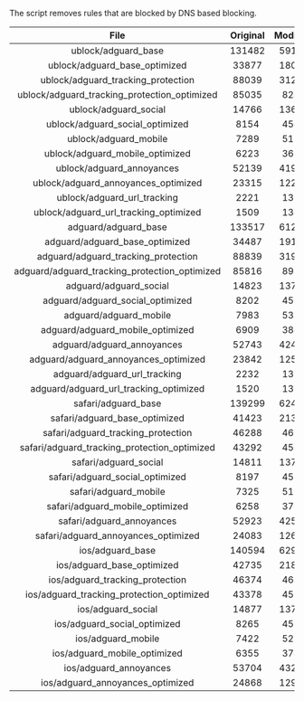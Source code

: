 The script removes rules that are blocked by DNS based blocking.


| File | Original | Modified |
|:----:|:-----:|:-----:|
| ublock/adguard_base | 131482 | 59168 |
| ublock/adguard_base_optimized | 33877 | 18074 |
| ublock/adguard_tracking_protection | 88039 | 31220 |
| ublock/adguard_tracking_protection_optimized | 85035 | 8245 |
| ublock/adguard_social | 14766 | 13693 |
| ublock/adguard_social_optimized | 8154 | 4545 |
| ublock/adguard_mobile | 7289 | 5130 |
| ublock/adguard_mobile_optimized | 6223 | 3666 |
| ublock/adguard_annoyances | 52139 | 41951 |
| ublock/adguard_annoyances_optimized | 23315 | 12271 |
| ublock/adguard_url_tracking | 2221 | 1351 |
| ublock/adguard_url_tracking_optimized | 1509 | 1348 |
| adguard/adguard_base | 133517 | 61246 |
| adguard/adguard_base_optimized | 34487 | 19113 |
| adguard/adguard_tracking_protection | 88839 | 31961 |
| adguard/adguard_tracking_protection_optimized | 85816 | 8970 |
| adguard/adguard_social | 14823 | 13754 |
| adguard/adguard_social_optimized | 8202 | 4592 |
| adguard/adguard_mobile | 7983 | 5314 |
| adguard/adguard_mobile_optimized | 6909 | 3843 |
| adguard/adguard_annoyances | 52743 | 42468 |
| adguard/adguard_annoyances_optimized | 23842 | 12557 |
| adguard/adguard_url_tracking | 2232 | 1360 |
| adguard/adguard_url_tracking_optimized | 1520 | 1357 |
| safari/adguard_base | 139299 | 62460 |
| safari/adguard_base_optimized | 41423 | 21391 |
| safari/adguard_tracking_protection | 46288 | 4656 |
| safari/adguard_tracking_protection_optimized | 43292 | 4506 |
| safari/adguard_social | 14811 | 13737 |
| safari/adguard_social_optimized | 8197 | 4578 |
| safari/adguard_mobile | 7325 | 5171 |
| safari/adguard_mobile_optimized | 6258 | 3701 |
| safari/adguard_annoyances | 52923 | 42569 |
| safari/adguard_annoyances_optimized | 24083 | 12634 |
| ios/adguard_base | 140594 | 62968 |
| ios/adguard_base_optimized | 42735 | 21896 |
| ios/adguard_tracking_protection | 46374 | 4666 |
| ios/adguard_tracking_protection_optimized | 43378 | 4516 |
| ios/adguard_social | 14877 | 13776 |
| ios/adguard_social_optimized | 8265 | 4599 |
| ios/adguard_mobile | 7422 | 5216 |
| ios/adguard_mobile_optimized | 6355 | 3743 |
| ios/adguard_annoyances | 53704 | 43235 |
| ios/adguard_annoyances_optimized | 24868 | 12961 |